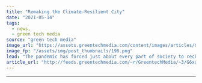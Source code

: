 ```yaml
---
title: "Remaking the Climate-Resilient City"
date: "2021-05-14"
tags: 
  - news,
  - green tech media
source: "green tech media"
image_url: "https://assets.greentechmedia.com/content/images/articles/Clouds_Over_New_York_City_XL.png"
image_fp: "/assets/img/post_thumbnails/198.png"
lead: "The pandemic has forced just about every part of society to reckon with resilience, but for cities the question is especially urgent. Will the global trend toward urbanization, which has been underway for more than 50 years, change its trajectory? Wi ..."
article_url: "http://feeds.greentechmedia.com/~r/GreentechMedia/~3/G6xdgYV6Ec4/remaking-the-climate-resilient-city"
---
```


---
